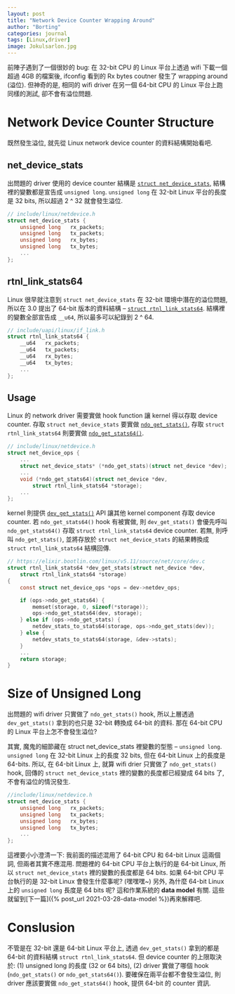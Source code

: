 ```yaml
---
layout: post
title: "Network Device Counter Wrapping Around"
author: "Borting"
categories: journal
tags: [Linux,driver]
image: Jokulsarlon.jpg
---
```


前陣子遇到了一個很妙的 bug: 在 32-bit CPU 的 Linux 平台上透過 wifi 下載一個超過 4GB 的檔案後, ifconfig 看到的 Rx bytes coutner 發生了 wrapping around (溢位).
但神奇的是, 相同的 wifi driver 在另一個 64-bit CPU 的 Linux 平台上跑同樣的測試, 卻不會有溢位問題.

# Network Device Counter Structure

既然發生溢位, 就先從 Linux network device counter 的資料結構開始看吧.

## net_device_stats

出問題的 driver 使用的 device counter 結構是 [`struct net_device_stats`](https://elixir.bootlin.com/linux/v5.11/source/include/linux/netdevice.h#L169), 結構裡的變數都是宣告成 `unsigned long`.
`unsigned long` 在 32-bit Linux 平台的長度是 32 bits, 所以超過 2 ^ 32 就會發生溢位.

```c
// include/linux/netdevice.h
struct net_device_stats {
	unsigned long	rx_packets;
	unsigned long	tx_packets;
	unsigned long	rx_bytes;
	unsigned long	tx_bytes;
	...
};
```

## rtnl_link_stats64

Linux 很早就注意到 `struct net_device_stats` 在 32-bit 環境中潛在的溢位問題, 所以在 3.0 提出了 64-bit 版本的資料結構 – [`struct rtnl_link_stats64`](https://elixir.bootlin.com/linux/v5.11/source/include/uapi/linux/if_link.h#L215).
結構裡的變數全部宣告成 `__u64`, 所以最多可以紀錄到 2 ^ 64.

```c
// include/uapi/linux/if_link.h
struct rtnl_link_stats64 {
	__u64	rx_packets;
	__u64	tx_packets;
	__u64	rx_bytes;
	__u64	tx_bytes;
	...
};
```

## Usage

Linux 的 network driver 需要實做 hook function 讓 kernel 得以存取 device counter.
存取 `struct net_device_stats` 要實做 [`ndo_get_stats()`](https://elixir.bootlin.com/linux/v5.11/source/include/linux/netdevice.h#L1326), 存取 `struct rtnl_link_stats64` 則要實做 [`ndo_get_stats64()`](https://elixir.bootlin.com/linux/v5.11/source/include/linux/netdevice.h#L1320).

```c
// include/linux/netdevice.h
struct net_device_ops {
	...
	struct net_device_stats* (*ndo_get_stats)(struct net_device *dev);
	...
	void (*ndo_get_stats64)(struct net_device *dev,
		struct rtnl_link_stats64 *storage);
	...
};
```

kernel 則提供 [`dev_get_stats()`](https://elixir.bootlin.com/linux/v5.11/source/net/core/dev.c#L10404) API 讓其他 kernel component 存取 device counter.
若 `ndo_get_stats64()` hook 有被實做, 則 `dev_get_stats()` 會優先呼叫 `ndo_get_stats64()` 存取 `struct rtnl_link_stats64` device counter.
若無, 則呼叫 `ndo_get_stats()`, 並將存放於 `struct net_device_stats` 的結果轉換成 `struct rtnl_link_stats64` 結構回傳.

```c
// https://elixir.bootlin.com/linux/v5.11/source/net/core/dev.c
struct rtnl_link_stats64 *dev_get_stats(struct net_device *dev,
	struct rtnl_link_stats64 *storage)
{
	const struct net_device_ops *ops = dev->netdev_ops;

	if (ops->ndo_get_stats64) {
		memset(storage, 0, sizeof(*storage));
		ops->ndo_get_stats64(dev, storage);
	} else if (ops->ndo_get_stats) {
		netdev_stats_to_stats64(storage, ops->ndo_get_stats(dev));
	} else {
		netdev_stats_to_stats64(storage, &dev->stats);
	}
	...
	return storage;
}
```

# Size of Unsigned Long

出問題的 wifi driver 只實做了 `ndo_get_stats()` hook, 所以上層透過 `dev_get_stats()` 拿到的也只是 32-bit 轉換成 64-bit 的資料.
那在 64-bit CPU 的 Linux 平台上怎不會發生溢位?

其實, 魔鬼的細節藏在 struct net_device_stats 裡變數的型態 – `unsigned long`.
`unsigned long` 在 32-bit Linux 上的長度 32 bits, 但在 64-bit Linux 上的長度是 64-bits.
所以, 在 64-bit Linux 上, 就算 wifi drier 只實做了 `ndo_get_stats()` hook, 回傳的 `struct net_device_stats` 裡的變數的長度都已經變成 64 bits 了, 不會有溢位的情況發生.

```c
//include/linux/netdevice.h
struct net_device_stats {
	unsigned long	rx_packets;
	unsigned long	tx_packets;
	unsigned long	rx_bytes;
	unsigned long	tx_bytes;
	...
};
```

這裡要小小澄清一下: 我前面的描述混用了 64-bit CPU 和 64-bit Linux 這兩個詞, 但兩者其實不應混用.
問題裡的 64-bit CPU 平台上執行的是 64-bit Linux, 所以 `struct net_device_stats` 裡的變數的長度都是 64 bits.
如果 64-bit CPU 平台執行的是 32-bit Linux 會發生什麼事呢?
(嘿嘿嘿~)
另外, 為什麼 64-bit Linux 上的 `unsigned long` 長度是 64 bits 呢?
這和作業系統的 **data model** 有關.
這些就留到[下一篇]({% post_url 2021-03-28-data-model %})再來解釋吧.

# Conslusion

不管是在 32-bit 還是 64-bit Linux 平台上, 透過 `dev_get_stats()` 拿到的都是 64-bit 的資料結構 `struct rtnl_link_stats64`.
但 device counter 的上限取決於: (1) unsigned long 的長度 (32 or 64 bits), (2) driver 實做了哪個 hook (`ndo_get_stats()` or `ndo_get_stats64()`).
要確保在兩平台都不會發生溢位, 則 driver 應該要實做 `ndo_get_stats64()` hook, 提供 64-bit 的 counter 資訊.
